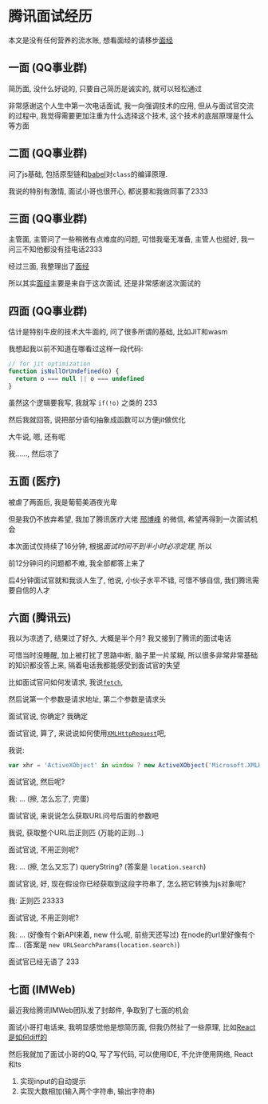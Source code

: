 # 腾讯面试经历

本文是没有任何营养的流水账, 想看面经的请移步[面经](./面经)

## 一面 (QQ事业群)

简历面, 没什么好说的, 只要自己简历是诚实的, 就可以轻松通过

非常感谢这个人生中第一次电话面试, 我一向强调技术的应用, 但从与面试官交流的过程中, 我觉得需要更加注重为什么选择这个技术, 这个技术的底层原理是什么等方面

## 二面 (QQ事业群)

问了js基础, 包括原型链和[babel](https://www.babeljs.cn/)对`class`的编译原理.

我说的特别有激情, 面试小哥也很开心, 都说要和我做同事了2333

## 三面 (QQ事业群)

主管面, 主管问了一些稍微有点难度的问题, 可惜我毫无准备, 主管人也挺好, 我一问三不知他都没有挂电话2333

经过三面, 我整理出了[面经](./面经)

所以其实[面经](./面经)主要是来自于这次面试, 还是非常感谢这次面试的

## 四面 (QQ事业群)

估计是特别牛皮的技术大牛面的, 问了很多所谓的基础, 比如JIT和wasm

我想起我以前不知道在哪看过这样一段代码:

```javascript
// for jit optimization
function isNullOrUndefined(o) {
  return o === null || o === undefined
}
```

虽然这个逻辑要我写, 我就写 `if(!o)` 之类的 233

然后我就回答, 说把部分语句抽象成函数可以方便jit做优化

大牛说, 嗯, 还有呢

我......, 然后凉了

## 五面 (医疗)

被虐了两面后, 我是葡萄美酒夜光卑

但是我仍不放弃希望, 我加了腾讯医疗大佬 [邢博峰](https://github.com/xingbofeng) 的微信, 希望再得到一次面试机会

本次面试仅持续了16分钟, 根据*面试时间不到半小时必凉定理*, 所以

前12分钟问的问题都不难, 我全部都答上来了

后4分钟面试官就和我谈人生了, 他说, 小伙子水平不错, 可惜不够自信, 我们腾讯需要自信的人才

## 六面 (腾讯云)

我以为凉透了, 结果过了好久, 大概是半个月? 我又接到了腾讯的面试电话

可惜当时没睡醒, 加上被打扰了思路中断, 脑子里一片浆糊, 所以很多非常非常基础的知识都没答上来, 隔着电话我都能感受到面试官的失望

比如面试官问如何发请求, 我说[`fetch`](https://developer.mozilla.org/zh-CN/docs/Web/API/Fetch_API/Using_Fetch),

然后说第一个参数是请求地址, 第二个参数是请求头

面试官说, 你确定? 我确定

面试官说, 算了, 来说说如何使用[`XMLHttpRequest`](https://developer.mozilla.org/zh-CN/docs/Web/API/XMLHttpRequest/Using_XMLHttpRequest)吧,

我说:

```javascript
var xhr = 'ActiveXObject' in window ? new ActiveXObject('Microsoft.XMLHTTP') : XMLHttpRequest();
```

面试官说, 然后呢?

我: ... (擦, 怎么忘了, 完蛋)

面试官说, 来说说怎么获取URL问号后面的参数吧

我说, 获取整个URL后正则匹 (万能的正则...)

面试官说, 不用正则呢?

我: ... (擦, 怎么又忘了) queryString? (答案是 `location.search`)

面试官说, 好, 现在假设你已经获取到这段字符串了, 怎么把它转换为js对象呢?

我: 正则匹 23333

面试官说, 不用正则呢?

我: ... (好像有个新API来着, new 什么呢, 前些天还写过)
 在node的url里好像有个库...
 (答案是 `new URLSearchParams(location.search)`)

面试官已经无语了 233

## 七面 (IMWeb)

最近我给腾讯IMWeb团队发了封邮件, 争取到了七面的机会

面试小哥打电话来, 我明显感觉他是想简历面, 但我仍然扯了一些原理, 比如[React是如何diff的](./面经#react)

然后我就加了面试小哥的QQ, 写了写代码, 可以使用IDE, 不允许使用网络, React和ts

1. 实现input的自动提示
2. 实现大数相加(输入两个字符串, 输出字符串)